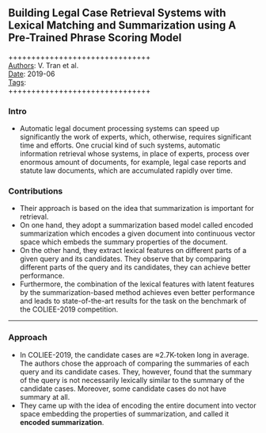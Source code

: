 ## Building Legal Case Retrieval Systems with Lexical Matching and Summarization using A Pre-Trained Phrase Scoring Model

+++++++++++++++++++++++++++++++  
<ins>Authors</ins>: V. Tran et al.  
<ins>Date</ins>: 2019-06  
<ins>Tags</ins>:   
+++++++++++++++++++++++++++++++  


### Intro

- Automatic legal document processing systems can speed up significantly the work of experts, which, otherwise, requires significant time and efforts. One crucial kind of such systems, automatic information retrieval whose systems, in place of experts, process over enormous amount of documents, for example, legal case reports and statute law documents, which are accumulated rapidly over time.


### Contributions

- Their approach is based on the idea that summarization is important for retrieval.
- On one hand, they adopt a summarization based model called encoded summarization which encodes a given document into continuous vector space which embeds the summary properties of the document.
- On the other hand, they extract lexical features on different parts of a given query and its candidates. They observe that by comparing different parts of the query and its candidates, they can achieve better performance.
- Furthermore, the combination of the lexical features with latent features by the summarization-based method achieves even better performance and leads to state-of-the-art results for the task on the benchmark of the COLIEE-2019 competition.

***

### Approach

- In COLIEE-2019, the candidate cases are ≈2.7K-token long in average. The authors chose the approach of comparing the summaries of each query and its candidate cases. They, however, found that the summary of the query is not necessarily lexically similar to the summary of the candidate cases. Moreover, some candidate cases do not have summary at all.
- They came up with the idea of encoding the entire document into vector space embedding the properties of summarization, and called it **encoded summarization**.
